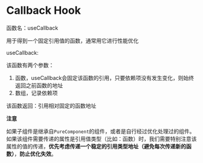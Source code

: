 # Callback Hook

函数名：useCallback

用于得到一个固定引用值的函数，通常用它进行性能优化

useCallback:

该函数有两个参数：

1. 函数，useCallback会固定该函数的引用，只要依赖项没有发生变化，则始终返回之前函数的地址
2. 数组，记录依赖项

该函数返回：引用相对固定的函数地址

**注意**

如果子组件是继承自`PureComponent`的组件，或者是自行经过优化处理过的组件。如果该组件需要传递的属性是引用值类型（比如：函数）时，我们需要特别注意该属性的值的传递，**优先考虑传递一个稳定的引用类型地址（避免每次传递新的函数）**，**防止优化失效**。